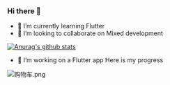 ### Hi there 👋


- 🌱 I’m currently learning Flutter
- 👯 I’m looking to collaborate on Mixed development





[![Anurag's github stats](https://github-readme-stats.vercel.app/api?username=shabake)](https://github.com/anuraghazra/github-readme-stats&show_icons=true)


- 🌱 I’m working on a Flutter app Here is my progress

![购物车.png](https://upload-images.jianshu.io/upload_images/1419035-64c74e51374fa3fd.png?imageMogr2/auto-orient/strip%7CimageView2/2/w/1240)
